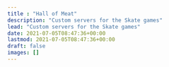 ```yaml
---
title : "Hall of Meat"
description: "Custom servers for the Skate games"
lead: "Custom servers for the Skate games"
date: 2021-07-05T08:47:36+00:00
lastmod: 2021-07-05T08:47:36+00:00
draft: false
images: []
---
```

